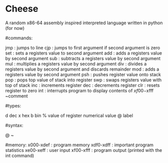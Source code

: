 # Cheese
A random x86-64 assembly inspired interpreted language written in python (for now)

#commands:

jmp <arg> : jumps to line
cjp <arg> <arg> : jumps to first argument if second argument is zero
set <arg> <arg> : sets a registers value to second argument
add <arg> <arg> : adds a registers value by second argument
sub <arg> <arg> : subtracts a registers value by second argument
mul <arg> <arg> : multiplies a registers value by second argument
div <arg> <arg> : divides a registers value by second argument and discards remainder
mod <arg> <arg> : adds a registers value by second argument
psh <arg> : pushes register value onto stack
pop <arg> : pops top value of stack into register
swp <arg> : swaps registers value with top of stack
inc <arg> : increments register
dec <arg> : decrements register
clr <arg> : resets register to zero
int : interrupts program to display contents of $xf00-$xfff
~comment

#types:

d<dec> dec
x<hex> hex
b<bin> bin
%<number> value of register
<number> numerical value
@<label> label

#syntax:

<cmd> <arg> <arg>
@<label>
~<comment>

#memory:
x000-xdef : program memory
xdf0-xdff : important program statistics
xe00-xeff : user input
xf00-xfff : program output (printed with the int command)
